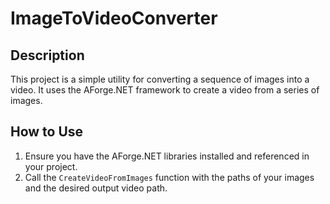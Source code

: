 # ImageToVideoConverter

## Description
This project is a simple utility for converting a sequence of images into a video. It uses the AForge.NET framework to create a video from a series of images.

## How to Use
1. Ensure you have the AForge.NET libraries installed and referenced in your project.
2. Call the `CreateVideoFromImages` function with the paths of your images and the desired output video path.
